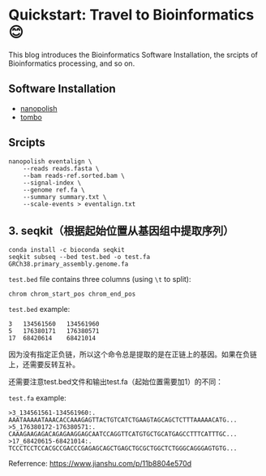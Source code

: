 # Quickstart: Travel to Bioinformatics :blush:

This blog introduces the Bioinformatics Software Installation, the srcipts of Bioinformatics processing, and so on.


## Software Installation

- [nanopolish](https://github.com/guangzhaocs/bioinformatics-starter/blob/main/0.%20Software%20Installation/Nanopolish.md)
- [tombo](https://github.com/guangzhaocs/bioinformatics-starter/blob/main/0.%20Software%20Installation/Tombo.md)

## Srcipts

```
nanopolish eventalign \
    --reads reads.fasta \
    --bam reads-ref.sorted.bam \
    --signal-index \
    --genome ref.fa \
    --summary summary.txt \
    --scale-events > eventalign.txt
```
## 3. seqkit（根据起始位置从基因组中提取序列）

```
conda install -c bioconda seqkit
seqkit subseq --bed test.bed -o test.fa GRCh38.primary_assembly.genome.fa
```

`test.bed` file contains three columns (using `\t` to split):
```
chrom chrom_start_pos chrom_end_pos 
```
`test.bed` example:
```
3	134561560	134561960
5	176380171	176380571
17	68420614	68421014
```
因为没有指定正负链，所以这个命令总是提取的是在正链上的基因。如果在负链上，还需要反转互补。

还需要注意test.bed文件和输出test.fa（起始位置需要加1）的不同：

`test.fa` example:
```
>3_134561561-134561960:. 
AAATAAAAATAAACACCAAAGAGTTACTGTCATCTGAAGTAGCAGCTCTTTAAAAACATG...
>5_176380172-176380571:. 
CAAAGAAGAGACAGAGAAGGAGCAATCCAGGTTCATGTGCTGCATGAGCCTTTCATTTGC...
>17_68420615-68421014:. 
TCCCTCCTCCACGCCGACCCGAGAGCAGCTGAGCTGCGCTGGCTCTGGGCAGGGAGTGTG...
```
Referrence:  https://www.jianshu.com/p/11b8804e570d

